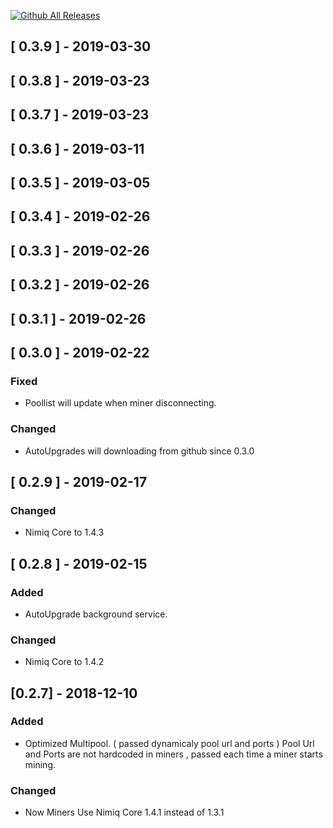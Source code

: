 [![Github All Releases](https://img.shields.io/github/downloads/Kos-M/siriusminer/total.svg)](https://github.com/Kos-M/SiriusMiner/releases)
## [ 0.3.9 ] -  2019-03-30
## [ 0.3.8 ] -  2019-03-23
## [ 0.3.7 ] -  2019-03-23
## [ 0.3.6 ] -  2019-03-11
## [ 0.3.5 ] -  2019-03-05
## [ 0.3.4 ] -  2019-02-26
## [ 0.3.3 ] -  2019-02-26
## [ 0.3.2 ] -  2019-02-26
## [ 0.3.1 ] -  2019-02-26
## [ 0.3.0 ] -  2019-02-22
 ### Fixed
  -  Poollist will update when miner disconnecting.
### Changed
 - AutoUpgrades will downloading from github since 0.3.0
 
## [ 0.2.9 ] -  2019-02-17
  ### Changed 
  - Nimiq Core to 1.4.3
## [ 0.2.8 ] - 	2019-02-15
  ### Added
  - AutoUpgrade background service. 
  ### Changed 
  - Nimiq Core to 1.4.2

## [0.2.7] - 2018-12-10 
  ### Added
  - Optimized Multipool. ( passed dynamicaly pool url and ports   )
	 Pool Url and Ports are not hardcoded in miners , passed each time a miner starts mining.
  ### Changed
- Now Miners Use Nimiq Core 1.4.1 instead of 1.3.1

